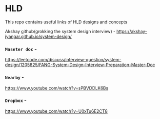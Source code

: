 # HLD

This repo contains useful links of HLD designs and concepts

Akshay github(grokking the system design interview) - https://akshay-iyangar.github.io/system-design/

### `Maseter doc` -

https://leetcode.com/discuss/interview-question/system-design/1205825/FANG-System-Design-Interview-Preparation-Master-Doc

### `Nearby` -

https://www.youtube.com/watch?v=sPBVDDLK6Bs

### `Dropbox` -

https://www.youtube.com/watch?v=U0xTu6E2CT8
